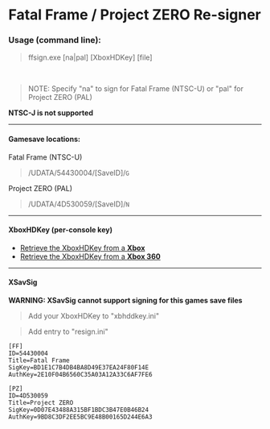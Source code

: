# Fatal Frame / Project ZERO Re-signer


### Usage (command line):
> ffsign.exe [na|pal] [XboxHDKey] [file]
<br>

> NOTE: Specify "na" to sign for Fatal Frame (NTSC-U) or "pal" for Project ZERO (PAL)

**NTSC-J is not supported**

------

#### Gamesave locations:

Fatal Frame (NTSC-U)
> /UDATA/54430004/[SaveID]/`G`

Project ZERO (PAL)
> /UDATA/4D530059/[SaveID]/`N`

------

#### XboxHDKey (per-console key)

* [Retrieve the XboxHDKey from a **Xbox** ](https://github.com/feudalnate/Original-Xbox-Gamesave-Resigners/blob/master/XboxHDKey.md#retrieving-the-xboxhdkey-from-the-xbox)
* [Retrieve the XboxHDKey from a **Xbox 360** ](https://github.com/feudalnate/Original-Xbox-Gamesave-Resigners/blob/master/XboxHDKey.md#retrieving-the-xboxhdkey-from-the-xbox-360)

------

#### XSavSig

**WARNING: XSavSig cannot support signing for this games save files**

> Add your XboxHDKey to "xbhddkey.ini"

> Add entry to "resign.ini"

```
[FF]
ID=54430004
Title=Fatal Frame
SigKey=BD1E1C7B4DB4BA8D49E37EA24F80F14E
AuthKey=2E10F04B6560C35A03A12A33C6AF7FE6

[PZ]
ID=4D530059
Title=Project ZERO
SigKey=0D07E43488A315BF1BDC3B47E0B46B24
AuthKey=9BD8C3DF2EE5BC9E48B00165D244E6A3
```
